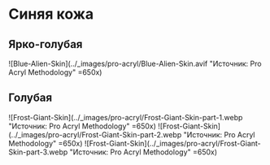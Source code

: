 # Синяя кожа

## Ярко-голубая

![Blue-Alien-Skin](../_images/pro-acryl/Blue-Alien-Skin.avif "Источник: Pro Acryl Methodology" =650x)

## Голубая

![Frost-Giant-Skin](../_images/pro-acryl/Frost-Giant-Skin-part-1.webp "Источник: Pro Acryl Methodology" =650x)
![Frost-Giant-Skin](../_images/pro-acryl/Frost-Giant-Skin-part-2.webp "Источник: Pro Acryl Methodology" =650x)
![Frost-Giant-Skin](../_images/pro-acryl/Frost-Giant-Skin-part-3.webp "Источник: Pro Acryl Methodology" =650x)
